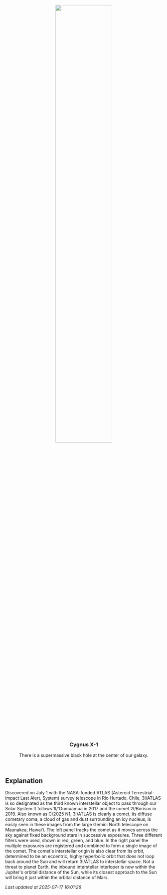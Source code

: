 <p align='center'>
    <img src='https://apod.nasa.gov/apod/image/2507/noirlab2522a_3i1056.jpg' width='60%' />
    <h3 align="center">Cygnus X-1</h3>
    <p align="center">There is a supermassive black hole at the center of our galaxy.</p>
</p>
<br/>

Explanation
--
Discovered on July 1 with the NASA-funded ATLAS (Asteroid Terrestrial-impact Last Alert, System) survey telescope in Rio Hurtado, Chile, 3I/ATLAS is so designated as the third known interstellar object to pass through our Solar System It follows 1I/ʻOumuamua in 2017 and the comet 2I/Borisov in 2019.  Also known as C/2025 N1, 3I/ATLAS is clearly a comet, its diffuse cometary coma, a cloud of gas and dust surrounding an icy nucleus, is easily seen in these images from the large Gemini North telescope on Maunakea, Hawai‘i. The left panel tracks the comet as it moves across the sky against fixed background stars in successive exposures. Three different filters were used, shown in red, green, and blue. In the right panel the multiple exposures are registered and combined to form a single image of the comet. The comet's interstellar origin is also clear from its orbit, determined to be an eccentric, highly hyperbolic orbit that does not loop back around the Sun and will return 3I/ATLAS to interstellar space. Not a threat to planet Earth, the inbound interstellar interloper is now within the Jupiter's orbital distance of the Sun, while its closest approach to the Sun will bring it just within the orbital distance of Mars.


*Last updated at 2025-07-17 16:01:26*
